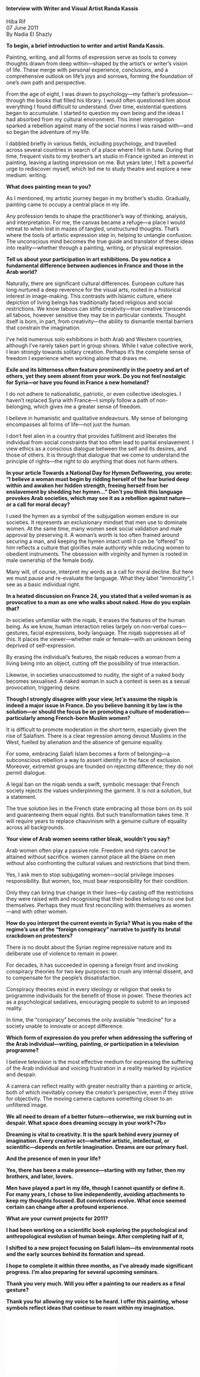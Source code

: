 <h4>Interview with Writer and Visual Artist Randa Kassis</h4>

Hiba Rif  
07 June 2011  
By Nadia El Shazly

<b>To begin, a brief introduction to writer and artist Randa Kassis.</b>

Painting, writing, and all forms of expression serve as tools to convey thoughts drawn from deep within—shaped by the artist’s or writer’s vision of life. These merge with personal experience, conclusions, and a comprehensive outlook on life’s joys and sorrows, forming the foundation of one’s own path and perspective.

From the age of eight, I was drawn to psychology—my father’s profession—through the books that filled his library. I would often questioned him about everything I found difficult to understand. Over time, existential questions began to accumulate. I started to question my own being and the ideas I had absorbed from my cultural environment. This inner interrogation sparked a rebellion against many of the social norms I was raised with—and so began the adventure of my life.

I dabbled briefly in various fields, including psychology, and travelled across several countries in search of a place where I felt in tune. During that time, frequent visits to my brother’s art studio in France ignited an interest in painting, leaving a lasting impression on me. But years later, I felt a powerful urge to rediscover myself, which led me to study theatre and explore a new medium: writing.

<b>What does painting mean to you?</b>

As I mentioned, my artistic journey began in my brother’s studio. Gradually, painting came to occupy a central place in my life.

Any profession tends to shape the practitioner’s way of thinking, analysis, and interpretation. For me, the canvas became a refuge—a place I would retreat to when lost in mazes of tangled, unstructured thoughts. That’s where the tools of artistic expression step in, helping to untangle confusion. The unconscious mind becomes the true guide and translator of these ideas into reality—whether through a painting, writing, or physical expression.

<b>Tell us about your participation in art exhibitions. Do you notice a fundamental difference between audiences in France and those in the Arab world?</b>

Naturally, there are significant cultural differences. European culture has long nurtured a deep reverence for the visual arts, rooted in a historical interest in image-making. This contrasts with Islamic culture, where depiction of living beings has traditionally faced religious and social restrictions. We know taboos can stifle creativity—true creative transcends all taboos, however sensitive they may be in particular contexts. Thought itself is born, in part, from creativity—the ability to dismantle mental barriers that constrain the imagination.

I’ve held numerous solo exhibitions in both Arab and Western countries, although I’ve rarely taken part in group shows. While I value collective work, I lean strongly towards solitary creation. Perhaps it’s the complete sense of freedom I experience when working alone that draws me.

<b>Exile and its bitterness often feature prominently in the poetry and art of others, yet they seem absent from your work. Do you not feel nostalgic for Syria—or have you found in France a new homeland?</b>

I do not adhere to nationalistic, patriotic, or even collective ideologies. I haven’t replaced Syria with France—I simply follow a path of non-belonging, which gives me a greater sense of freedom.

I believe in humanistic and qualitative endeavours. My sense of belonging encompasses all forms of life—not just the human. 

I don’t feel alien in a country that provides fulfilment and liberates the individual from social constraints that too often lead to partial enslavement. I view ethics as a conscious dialogue between the self and its desires, and those of others. It is through that dialogue that we come to understand the principle of rights—the right to do anything that does not harm others.

<b>In your article Towards a National Day for Hymen Deflowering, you wrote: “I believe a woman must begin by ridding herself of the fear buried deep within and awaken her hidden strength, freeing herself from her enslavement by shedding her hymen…” Don’t you think this language provokes Arab societies, which may see it as a rebellion against nature—or a call for moral decay?</b>

I used the hymen as a symbol of the subjugation women endure in our societies. It represents an exclusionary mindset that men use to dominate women. At the same time, many women seek social validation and male approval by preserving it. A woman’s worth is too often framed around securing a man, and keeping the hymen intact until it can be “offered” to him reflects a culture that glorifies male authority while reducing women to obedient instruments. The obsession with virginity and hymen is rooted in male ownership of the female body.

Many will, of course, interpret my words as a call for moral decline. But here we must pause and re-evaluate the language. What they label “immorality”, I see as a basic individual right.

<b>In a heated discussion on France 24, you stated that a veiled woman is as provocative to a man as one who walks about naked. How do you explain that?</b>

In societies unfamiliar with the niqab, it erases the features of the human being. As we know, human interaction relies largely on non-verbal cues—gestures, facial expressions, body language. The niqab suppresses all of this. It places the viewer—whether male or female—with an unknown being deprived of self-expression.

By erasing the individual’s features, the niqab reduces a woman from a living being into an object, cutting off the possibility of true interaction.

Likewise, in societies unaccustomed to nudity, the sight of a naked body becomes sexualised. A naked woman in such a context is seen as a sexual provocation, triggering desire.

<b>Though I strongly disagree with your view, let’s assume the niqab is indeed a major issue in France. Do you believe banning it by law is the solution—or should the focus be on promoting a culture of moderation—particularly among French-born Muslim women?</b>

It is difficult to promote moderation in the short term, especially given the rise of Salafism. There is a clear regression among devout Muslims in the West, fuelled by alienation and the absence of genuine equality.

For some, embracing Salafi Islam becomes a form of belonging—a subconscious rebellion a way to assert identity in the face of exclusion. Moreover, extremist groups are founded on rejecting difference; they do not permit dialogue. 

A legal ban on the niqab sends a swift, symbolic message: that French society rejects the values underpinning the garment. It is not a solution, but a statement.

The true solution lies in the French state embracing all those born on its soil and guaranteeing them equal rights. But such transformation takes time. It will require years to replace chauvinism with a genuine culture of equality across all backgrounds.

<b>Your view of Arab women seems rather bleak, wouldn’t you say?</b>

Arab women often play a passive role. Freedom and rights cannot be attained without sacrifice. women cannot place all the blame on men without also confronting the cultural values and restrictions that bind them.

Yes, I ask men to stop subjugating women—social privilege imposes responsibility. But women, too, must bear responsibility for their condition.

Only they can bring true change in their lives—by casting off the restrictions they were raised with and recognising that their bodies belong to no one but themselves. Perhaps they must first reconciling with themselves as women—and with other women.

<b>How do you interpret the current events in Syria? What is you make of the regime’s use of the “foreign conspiracy” narrative to justify its brutal crackdown on protesters?</b>

There is no doubt about the Syrian regime repressive nature and its deliberate use of violence to remain in power.

For decades, it has succeeded in opening a foreign front and invoking conspiracy theories for two key purposes: to crush any internal dissent, and to compensate for the people’s dissatisfaction.

Conspiracy theories exist in every ideology or religion that seeks to programme individuals for the benefit of those in power. These theories act as a psychological sedatives, encouraging people to submit to an imposed reality.

In time, the “conspiracy” becomes the only available “medicine” for a society unable to innovate or accept difference.

<b>Which form of expression do you prefer when addressing the suffering of the Arab individual—writing, painting, or participation in a television programme?</b>

I believe television is the most effective medium for expressing the suffering of the Arab individual and voicing frustration in a reality marked by injustice and despair.

A camera can reflect reality with greater neutrality than a painting or article, both of which inevitably convey the creator’s perspective, even if they strive for objectivity. The moving camera captures something closer to an unfiltered image.

<b>We all need to dream of a better future—otherwise, we risk burning out in despair. What space does dreaming occupy in your work?<7b>

Dreaming is vital to creativity. It is the spark behind every journey of imagination. Every creative act—whether artistic, intellectual, or scientific—depends on fertile imagination. Dreams are our primary fuel.

<b>And the presence of men in your life?</b>

Yes, there has been a male presence—starting with my father, then my brothers, and later, lovers.

Men have played a part in my life, though I cannot quantify or define it. For many years, I chose to live independently, avoiding attachments to keep my thoughts focused. But convictions evolve. What once seemed certain can change after a profound experience.

<b>What are your current projects for 2011?</b>

I had been working on a scientific book exploring the psychological and anthropological evolution of human beings. After completing half of it, 

I shifted to a new project focusing on Salafi Islam—its environmental roots and the early sources behind its formation and spread.

I hope to complete it within three months, as I’ve already made significant progress. I’m also preparing for several upcoming seminars.

<b>Thank you very much. Will you offer a painting to our readers as a final gesture?</b>

Thank you for allowing my voice to be heard. I offer this painting, whose symbols reflect ideas that continue to roam within my imagination.

![](18.pdf)
<p></p>
